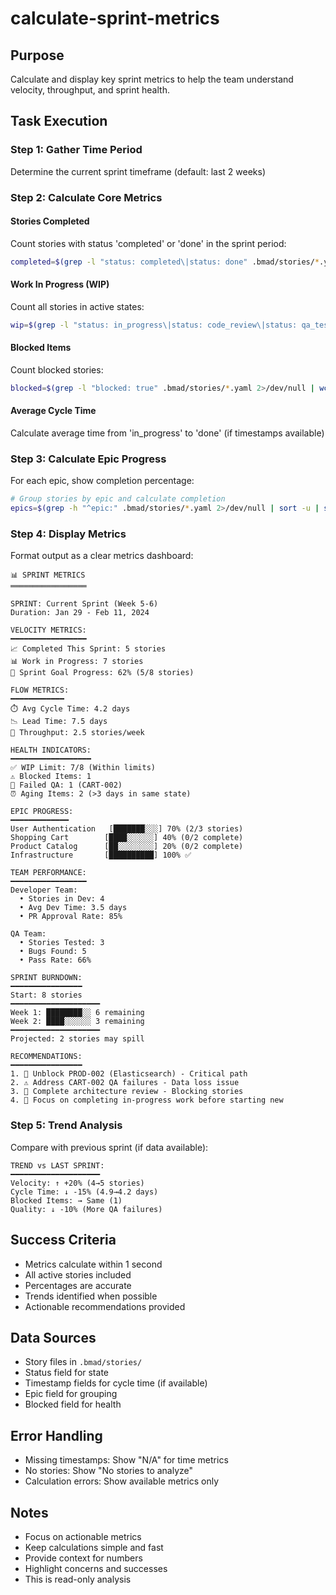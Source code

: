 # calculate-sprint-metrics

## Purpose
Calculate and display key sprint metrics to help the team understand velocity, throughput, and sprint health.

## Task Execution

### Step 1: Gather Time Period
Determine the current sprint timeframe (default: last 2 weeks)

### Step 2: Calculate Core Metrics

#### Stories Completed
Count stories with status 'completed' or 'done' in the sprint period:
```bash
completed=$(grep -l "status: completed\|status: done" .bmad/stories/*.yaml 2>/dev/null | wc -l)
```

#### Work In Progress (WIP)
Count all stories in active states:
```bash
wip=$(grep -l "status: in_progress\|status: code_review\|status: qa_testing" .bmad/stories/*.yaml 2>/dev/null | wc -l)
```

#### Blocked Items
Count blocked stories:
```bash
blocked=$(grep -l "blocked: true" .bmad/stories/*.yaml 2>/dev/null | wc -l)
```

#### Average Cycle Time
Calculate average time from 'in_progress' to 'done' (if timestamps available)

### Step 3: Calculate Epic Progress
For each epic, show completion percentage:
```bash
# Group stories by epic and calculate completion
epics=$(grep -h "^epic:" .bmad/stories/*.yaml 2>/dev/null | sort -u | sed 's/epic: //')
```

### Step 4: Display Metrics

Format output as a clear metrics dashboard:

```
📊 SPRINT METRICS
═════════════════

SPRINT: Current Sprint (Week 5-6)
Duration: Jan 29 - Feb 11, 2024

VELOCITY METRICS:
━━━━━━━━━━━━━━━━━
📈 Completed This Sprint: 5 stories
📊 Work in Progress: 7 stories
🎯 Sprint Goal Progress: 62% (5/8 stories)

FLOW METRICS:
━━━━━━━━━━━━
⏱️ Avg Cycle Time: 4.2 days
📉 Lead Time: 7.5 days
🔄 Throughput: 2.5 stories/week

HEALTH INDICATORS:
━━━━━━━━━━━━━━━━━━
✅ WIP Limit: 7/8 (Within limits)
⚠️ Blocked Items: 1
🔴 Failed QA: 1 (CART-002)
⏰ Aging Items: 2 (>3 days in same state)

EPIC PROGRESS:
━━━━━━━━━━━━━
User Authentication   [███████░░░] 70% (2/3 stories)
Shopping Cart        [████░░░░░░] 40% (0/2 complete)
Product Catalog      [██░░░░░░░░] 20% (0/2 complete)
Infrastructure       [██████████] 100% ✅

TEAM PERFORMANCE:
━━━━━━━━━━━━━━━━━
Developer Team:
  • Stories in Dev: 4
  • Avg Dev Time: 3.5 days
  • PR Approval Rate: 85%

QA Team:
  • Stories Tested: 3
  • Bugs Found: 5
  • Pass Rate: 66%

SPRINT BURNDOWN:
━━━━━━━━━━━━━━━━
Start: 8 stories
━━━━━━━━━━━━━━━━━━━━
Week 1: ████████░░ 6 remaining
Week 2: ████░░░░░░ 3 remaining
━━━━━━━━━━━━━━━━━━━━
Projected: 2 stories may spill

RECOMMENDATIONS:
━━━━━━━━━━━━━━━━
1. 🚨 Unblock PROD-002 (Elasticsearch) - Critical path
2. ⚠️ Address CART-002 QA failures - Data loss issue
3. 📝 Complete architecture review - Blocking stories
4. 🎯 Focus on completing in-progress work before starting new
```

### Step 5: Trend Analysis
Compare with previous sprint (if data available):

```
TREND vs LAST SPRINT:
━━━━━━━━━━━━━━━━━━━━
Velocity: ↑ +20% (4→5 stories)
Cycle Time: ↓ -15% (4.9→4.2 days)
Blocked Items: → Same (1)
Quality: ↓ -10% (More QA failures)
```

## Success Criteria
- Metrics calculate within 1 second
- All active stories included
- Percentages are accurate
- Trends identified when possible
- Actionable recommendations provided

## Data Sources
- Story files in `.bmad/stories/`
- Status field for state
- Timestamp fields for cycle time (if available)
- Epic field for grouping
- Blocked field for health

## Error Handling
- Missing timestamps: Show "N/A" for time metrics
- No stories: Show "No stories to analyze"
- Calculation errors: Show available metrics only

## Notes
- Focus on actionable metrics
- Keep calculations simple and fast
- Provide context for numbers
- Highlight concerns and successes
- This is read-only analysis